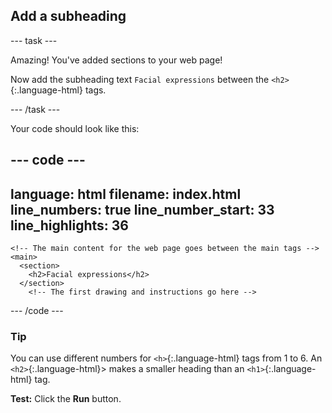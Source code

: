 <h2 class="c-project-heading--task">Add a subheading</h2>

--- task ---

Amazing! You've added sections to your web page!

Now add the subheading text `Facial expressions` between the `<h2>`{:.language-html} tags.

--- /task ---

Your code should look like this:

<div class="c-project-code">

--- code ---
---
language: html
filename: index.html
line_numbers: true
line_number_start: 33
line_highlights: 36
---
    <!-- The main content for the web page goes between the main tags -->
    <main>
      <section>
        <h2>Facial expressions</h2>
      </section>
        <!-- The first drawing and instructions go here --> 

--- /code ---

</div>

<div class="c-project-callout c-project-callout--tip">

### Tip

You can use different numbers for `<h>`{:.language-html} tags from 1 to 6. An `<h2>`{:.language-html}> makes a smaller heading than an `<h1>`{:.language-html} tag.

</div>

**Test:** Click the **Run** button. 